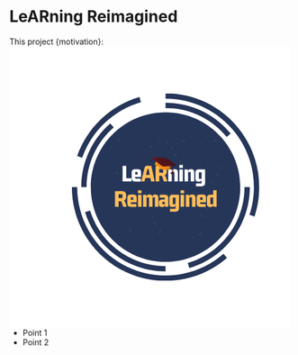 # LeARning Reimagined 


This project {motivation}:<img align="left" src="images/LeARning Reimagined (1).png">
* Point 1 
* Point 2